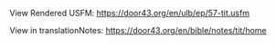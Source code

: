View Rendered USFM: https://door43.org/en/ulb/ep/57-tit.usfm

View in translationNotes: https://door43.org/en/bible/notes/tit/home
